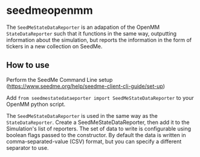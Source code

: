 # seedmeopenmm
The `SeedMeStateDataReporter` is an adapation of the OpenMM `StateDataReporter` such that it functions in the same way, outputting information about the simulation, but reports the information in the form of tickers in a new collection on SeedMe.
## How to use 
Perform the SeedMe Command Line setup (https://www.seedme.org/help/seedme-client-cli-guide/set-up)

Add `from seedmestatedataeporter import SeedMeStateDataReporter` to your OpenMM python script.

The `SeedMeStateDataReporter` is used in the same way as the `StateDataReporter`.  Create a SeedMeStateDataReporter, then add it to the Simulation's list of reporters.  The set of data to write is configurable using boolean flags passed to the constructor.  By default the data is written in comma-separated-value (CSV) format, but you can specify a different separator to use.



